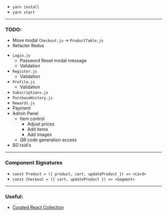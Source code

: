 - `yarn install`
- `yarn start`

---

### TODO:

- Move modal `Checkout.js` -> `ProductTable.js`
- Refactor Redux

* `Login.js`
  - Password Reset modal message
  - Validation
* `Register.js`
  - Validation
* `Profile.js`
  - Validation
* `Subscriptions.js`
* `PurchaseHistory.js`
* `Rewards.js`
* Payment
* Admin Panel
  - Item control
    - Adjust prices
    - Add items
    - Add images
  - QR code generation access
* BG txid's

---

### Component Signatures

- `const Product = ({ product, cart, updateProduct }) => <Card>`
- `const Checkout = ({ cart, updateProduct }) => <Segment>`

---

### Useful:

- [Curated React Collection](https://github.com/enaqx/awesome-react#react)
